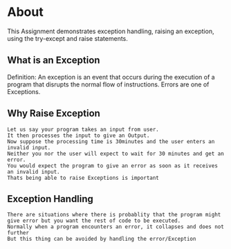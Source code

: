 # About
This Assignment demonstrates exception handling, raising an exception, using the try-except and raise statements.

## What is an Exception
Definition: An exception is an event that occurs during the execution of a program that disrupts the normal flow of instructions.
Errors are one of Exceptions.

## Why Raise Exception
```
Let us say your program takes an input from user.
It then processes the input to give an Output.
Now suppose the processing time is 30minutes and the user enters an invalid input.
Neither you nor the user will expect to wait for 30 minutes and get an error.
You would expect the program to give an error as soon as it receives an invalid input.
Thats being able to raise Exceptions is important
```

## Exception Handling
```
There are situations where there is probablity that the program might give error but you want the rest of code to be executed.
Normally when a program encounters an error, it collapses and does not further
But this thing can be avoided by handling the error/Exception
```

